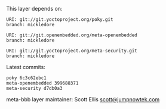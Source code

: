 This layer depends on:

    URI: git://git.yoctoproject.org/poky.git
    branch: mickledore

    URI: git://git.openembedded.org/meta-openembedded
    branch: mickledore

    URI: git://git.yoctoproject.org/meta-security.git
    branch: mickledore


Latest commits:

    poky 6c3c62ebc1
    meta-openembedded 399688371
    meta-security d7db0a3


meta-bbb layer maintainer: Scott Ellis <scott@jumpnowtek.com>
